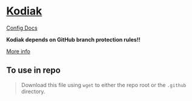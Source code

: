 # [Kodiak](https://kodiakhq.com/)

[Config Docs](https://kodiakhq.com/docs/config-reference)

**Kodiak depends on GitHub branch protection rules!!**

[More info](https://kodiakhq.com/docs/features)

## To use in repo

> Download this file using `wget` to either the repo root or the `.github` directory.
